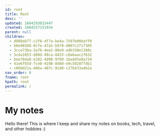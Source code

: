```yaml
---
id: root
title: Root
desc: ''
updated: 1604293815447
created: 1604257331934
parent: null
children:
  - d088ab77-c2f6-4f7a-be4a-7597b00daff0
  - b0e90360-9cfe-47a5-b978-d007c2f1f305
  - 3cce73ba-3a76-4ee2-80e9-a4b338e1360c
  - 5cda1053-d80d-49ca-8433-c0abaac2f632
  - bee70da8-e282-4d98-9709-1bad45e8a734
  - 41e6f03d-7ce0-4198-8d60-e9c5928ffdb1
  - c068d21a-406a-407c-91d0-c27b433a4b2a
nav_order: 0
fname: root
hpath: root
permalink: /
---
```

# My notes

Hello there! 
This is where I keep and share my notes on books, tech, travel, and other hobbies :)

